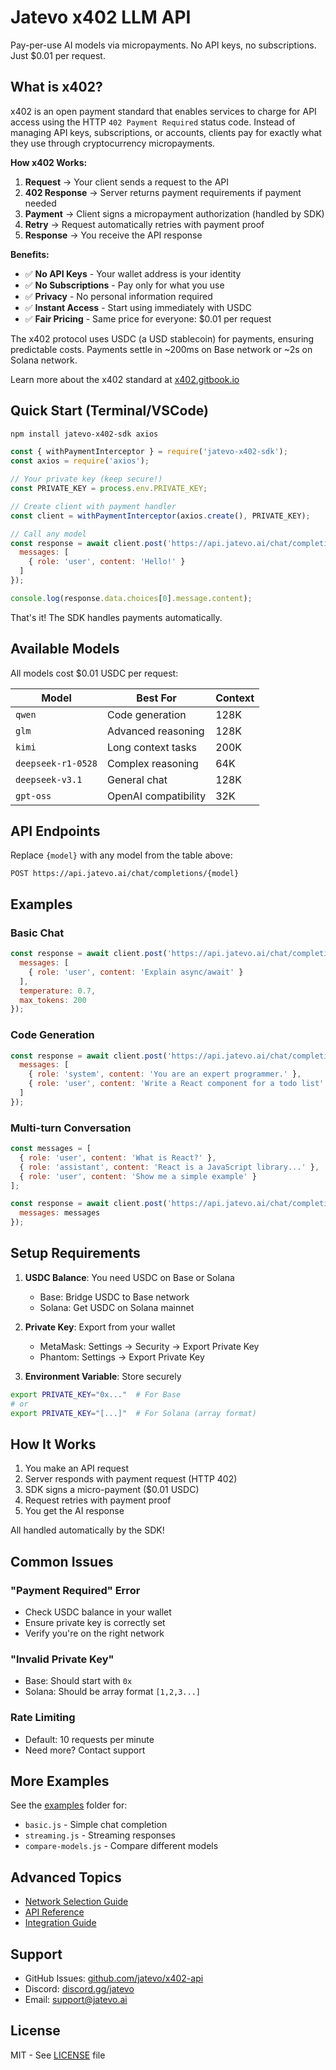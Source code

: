 # Jatevo x402 LLM API

Pay-per-use AI models via micropayments. No API keys, no subscriptions. Just $0.01 per request.

## What is x402?

x402 is an open payment standard that enables services to charge for API access using the HTTP `402 Payment Required` status code. Instead of managing API keys, subscriptions, or accounts, clients pay for exactly what they use through cryptocurrency micropayments.

**How x402 Works:**
1. **Request** → Your client sends a request to the API
2. **402 Response** → Server returns payment requirements if payment needed
3. **Payment** → Client signs a micropayment authorization (handled by SDK)
4. **Retry** → Request automatically retries with payment proof
5. **Response** → You receive the API response

**Benefits:**
- ✅ **No API Keys** - Your wallet address is your identity
- ✅ **No Subscriptions** - Pay only for what you use
- ✅ **Privacy** - No personal information required
- ✅ **Instant Access** - Start using immediately with USDC
- ✅ **Fair Pricing** - Same price for everyone: $0.01 per request

The x402 protocol uses USDC (a USD stablecoin) for payments, ensuring predictable costs. Payments settle in ~200ms on Base network or ~2s on Solana network.

Learn more about the x402 standard at [x402.gitbook.io](https://x402.gitbook.io/x402)

## Quick Start (Terminal/VSCode)

```bash
npm install jatevo-x402-sdk axios
```

```javascript
const { withPaymentInterceptor } = require('jatevo-x402-sdk');
const axios = require('axios');

// Your private key (keep secure!)
const PRIVATE_KEY = process.env.PRIVATE_KEY;

// Create client with payment handler
const client = withPaymentInterceptor(axios.create(), PRIVATE_KEY);

// Call any model
const response = await client.post('https://api.jatevo.ai/chat/completions/qwen', {
  messages: [
    { role: 'user', content: 'Hello!' }
  ]
});

console.log(response.data.choices[0].message.content);
```

That's it! The SDK handles payments automatically.

## Available Models

All models cost $0.01 USDC per request:

| Model | Best For | Context |
|-------|----------|---------|
| `qwen` | Code generation | 128K |
| `glm` | Advanced reasoning | 128K |
| `kimi` | Long context tasks | 200K |
| `deepseek-r1-0528` | Complex reasoning | 64K |
| `deepseek-v3.1` | General chat | 128K |
| `gpt-oss` | OpenAI compatibility | 32K |

## API Endpoints

Replace `{model}` with any model from the table above:

```
POST https://api.jatevo.ai/chat/completions/{model}
```

## Examples

### Basic Chat
```javascript
const response = await client.post('https://api.jatevo.ai/chat/completions/qwen', {
  messages: [
    { role: 'user', content: 'Explain async/await' }
  ],
  temperature: 0.7,
  max_tokens: 200
});
```

### Code Generation
```javascript
const response = await client.post('https://api.jatevo.ai/chat/completions/qwen', {
  messages: [
    { role: 'system', content: 'You are an expert programmer.' },
    { role: 'user', content: 'Write a React component for a todo list' }
  ]
});
```

### Multi-turn Conversation
```javascript
const messages = [
  { role: 'user', content: 'What is React?' },
  { role: 'assistant', content: 'React is a JavaScript library...' },
  { role: 'user', content: 'Show me a simple example' }
];

const response = await client.post('https://api.jatevo.ai/chat/completions/kimi', {
  messages: messages
});
```

## Setup Requirements

1. **USDC Balance**: You need USDC on Base or Solana
   - Base: Bridge USDC to Base network
   - Solana: Get USDC on Solana mainnet

2. **Private Key**: Export from your wallet
   - MetaMask: Settings → Security → Export Private Key
   - Phantom: Settings → Export Private Key

3. **Environment Variable**: Store securely
```bash
export PRIVATE_KEY="0x..."  # For Base
# or
export PRIVATE_KEY="[...]"  # For Solana (array format)
```

## How It Works

1. You make an API request
2. Server responds with payment request (HTTP 402)
3. SDK signs a micro-payment ($0.01 USDC)
4. Request retries with payment proof
5. You get the AI response

All handled automatically by the SDK!

## Common Issues

### "Payment Required" Error
- Check USDC balance in your wallet
- Ensure private key is correctly set
- Verify you're on the right network

### "Invalid Private Key"
- Base: Should start with `0x`
- Solana: Should be array format `[1,2,3...]`

### Rate Limiting
- Default: 10 requests per minute
- Need more? Contact support

## More Examples

See the [examples](./examples) folder for:
- `basic.js` - Simple chat completion
- `streaming.js` - Streaming responses
- `compare-models.js` - Compare different models

## Advanced Topics

- [Network Selection Guide](./docs/networks.md)
- [API Reference](./docs/API_REFERENCE.md)
- [Integration Guide](./docs/integration.md)

## Support

- GitHub Issues: [github.com/jatevo/x402-api](https://github.com/jatevo/x402-api)
- Discord: [discord.gg/jatevo](https://discord.gg/jatevo)
- Email: support@jatevo.ai

## License

MIT - See [LICENSE](./LICENSE) file